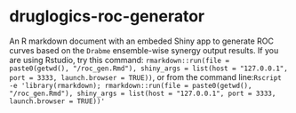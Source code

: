 # druglogics-roc-generator

An R markdown document with an embeded Shiny app to generate ROC curves based 
on the `Drabme` ensemble-wise synergy output results. If you are using Rstudio,
try this command:
`rmarkdown::run(file = paste0(getwd(), "/roc_gen.Rmd"), shiny_args = list(host = "127.0.0.1", port = 3333, launch.browser = TRUE))`, or from the command line:`Rscript -e 'library(rmarkdown); rmarkdown::run(file = paste0(getwd(), "/roc_gen.Rmd"), shiny_args = list(host = "127.0.0.1", port = 3333, launch.browser = TRUE))'`
